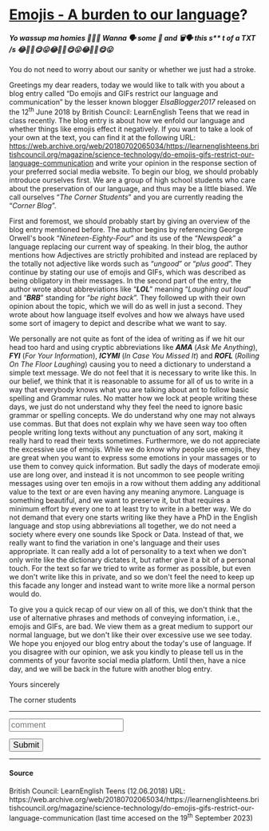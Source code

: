<h1><u>Emojis - A burden to our language</u>?</h1>
<h5> Yo wassup ma homies 👋🖖🤟 Wanna 🗣️ some 💼 and 🗑️🗣️ this s*<b></b>* t of a TXT /s 😂🤣🫠😋😛😂🤣🫠😋😛😂🤣🫠😋😛</h5>
You do not need to worry about our sanity or whether we just had a stroke. 

Greetings my dear readers, today we would like to talk with you about a blog entry called “Do emojis and GIFs restrict our language and communication” by the lesser known blogger <i>ElsaBlogger2017</i> released on the 12<sup>th</sup> June 2018 by British Council: LearnEnglish Teens that we read in class recently. The blog entry is about how we enfold our language and whether things like emojis effect it negatively. If you want to take a look of your own at the text, you can find it at the following URL: https://web.archive.org/web/20180702065034/https://learnenglishteens.britishcouncil.org/magazine/science-technology/do-emojis-gifs-restrict-our-language-communication and write your opinion in the response section of your preferred social media website.
To begin our blog, we should probably introduce ourselves first. We are a group of high school students who care about the preservation of our language, and thus may be a little biased. We call ourselves “<i>The Corner Students</i>” and you are currently reading the “<i>Corner Blog</i>”. 

First and foremost, we should probably start by giving an overview of the blog entry mentioned before. The author begins by referencing George Orwell's book “<i>Nineteen-Eighty-Four</i>” and its use of the “<i>Newspeak</i>” a language replacing our current way of speaking. In their blog, the author mentions how Adjectives are strictly prohibited and instead are replaced by the totally not adjective like words such as “<i>ungood</i>” or “<i>plus good</i>”. They continue by stating our use of emojis and GIFs, which was described as being obligatory in their messages.
In the second part of the entry, the author wrote about abbreviations like “<i><b>LOL</b></i>” meaning “<i>Laughing out loud</i>” and “<i><b>BRB</b></i>” standing for “<i>be right back</i>”. They followed up with their own opinion about the topic, which we will do as well in just a second. They wrote about how language itself evolves and how we always have used some sort of imagery to depict and describe what we want to say.

We personally are not quite as font of the idea of writing as if we hit our head too hard and using cryptic abbreviations like <i><b>AMA</b></i> (<i>Ask Me Anything</i>), <i><b>FYI</b></i> (<i>For Your Information</i>), <i><b>ICYMI</b></i> (<i>In Case You Missed It</i>) and <i><b>ROFL</b></i> (<i>Rolling On The Floor Laughing</i>) causing you to need a dictionary to understand a simple text message. We do not feel that it is necessary to write like this. In our belief, we think that it is reasonable to assume for all of us to write in a way that everybody knows what you are talking about ant to follow basic spelling and Grammar rules.
No matter how we lock at people writing these days, we just do not understand why they feel the need to ignore basic grammar or spelling concepts. We do understand why one may not always use commas. But that does not explain why we have seen way too often people writing long texts without any punctuation of any sort, making it really hard to read their texts sometimes. 
Furthermore, we do not appreciate the excessive use of emojis. While we do know why people use emojis, they are great when you want to express some emotions in your massages or to use them to convey quick information. But sadly the days of moderate emoji use are long over, and instead it is not uncommon to see people writing messages using over ten emojis in a row without them adding any additional value to the text or are even having any meaning anymore.
Language is something beautiful, and we want to preserve it, but that requires a minimum effort by every one to at least try to write in a better way. We do not demand that every one starts writing like they have a PhD in the English language and stop using abbreviations all together, we do not need a society where every one sounds like Spock or Data. Instead of that, we really want to find the variation in one's language and their uses appropriate.
It can really add a lot of personality to a text when we don't only write like the dictionary dictates it, but rather give it a bit of a personal touch. For the text so far we tried to write as former as possible, but even we don't write like this in private, and so we don't feel the need to keep up this facade any longer and instead want to write more like a normal person would do.

To give you a quick recap of our view on all of this, we don't think that the use of alternative phrases and methods of conveying information, i.e., emojis and GIFs, are bad. We view them as a great medium to support our normal language, but we don't like their over excessive use we see today.
We hope you enjoyed our blog entry about the today's use of language. If you disagree with our opinion, we ask you kindly to please tell us in the comments of your favorite social media platform. 
Until then, have a nice day, and we will be back in the future with another blog entry.

Yours sincerely

The corner students

---
<input type="text" id="comment" name="comment" style="font-family:sans-serif; font-size:1.2em; color:rgba(255, 255, 255, 1);" placeholder="comment"  class="custom-input"> 

<button style="font-family:sans-serif;font-size:1.2em;"> Submit </button>
 
 ---
 <h4> Source</h4>
 British Council: LearnEnglish Teens (12.06.2018) URL: https://web.archive.org/web/20180702065034/https://learnenglishteens.britishcouncil.org/magazine/science-technology/do-emojis-gifs-restrict-our-language-communication (last time accesed on the 19<sup>th</sup> September 2023)